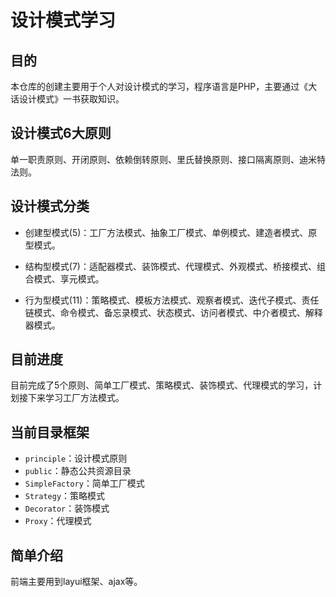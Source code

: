 # 设计模式学习

## 目的

本仓库的创建主要用于个人对设计模式的学习，程序语言是PHP，主要通过《大话设计模式》一书获取知识。

## 设计模式6大原则

单一职责原则、开闭原则、依赖倒转原则、里氏替换原则、接口隔离原则、迪米特法则。

## 设计模式分类

- 创建型模式(5)：工厂方法模式、抽象工厂模式、单例模式、建造者模式、原型模式。

- 结构型模式(7)：适配器模式、装饰模式、代理模式、外观模式、桥接模式、组合模式、享元模式。

- 行为型模式(11)：策略模式、模板方法模式、观察者模式、迭代子模式、责任链模式、命令模式、备忘录模式、状态模式、访问者模式、中介者模式、解释器模式。

## 目前进度

目前完成了5个原则、简单工厂模式、策略模式、装饰模式、代理模式的学习，计划接下来学习工厂方法模式。

## 当前目录框架

- `principle`：设计模式原则
- `public`：静态公共资源目录
- `SimpleFactory`：简单工厂模式
- `Strategy`：策略模式
- `Decorator`：装饰模式
- `Proxy`：代理模式

## 简单介绍

前端主要用到layui框架、ajax等。
